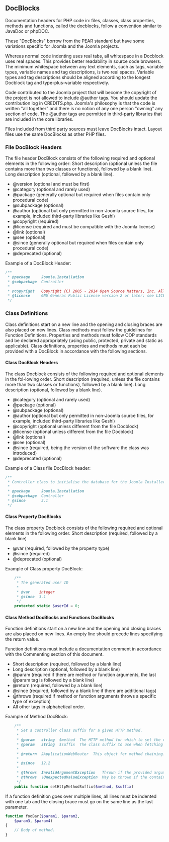 ## DocBlocks

Documentation headers for PHP code in: files, classes, class properties, methods and functions, called the docblocks, follow a convention similar to JavaDoc or phpDOC.

These "DocBlocks" borrow from the PEAR standard but have some variations specific for Joomla and the Joomla projects.

Whereas normal code indenting uses real tabs, all whitespace in a Docblock uses real spaces. This provides better readability in source code browsers. The minimum whitespace between any text elements, such as tags, variable types, variable names and tag descriptions, is two real spaces. Variable types and tag descriptions should be aligned according to the longest Docblock tag and type-plus-variable respectively.

Code contributed to the Joomla project that will become the copyright of the project is not allowed to include @author tags. You should update the contribution log in CREDITS.php. Joomla's philosophy is that the code is written "all together" and there is no notion of any one person "owning" any section of code. The @author tags are permitted in third-party libraries that are included in the core libraries.

Files included from third party sources must leave DocBlocks intact. Layout files use the same DocBlocks as other PHP files.

### File DocBlock Headers
The file header DocBlock consists of the following required and optional elements in the following order:
Short description (optional unless the file contains more than two classes or functions), followed by a blank line). Long description (optional, followed by a blank line).

* @version (optional and must be first)
* @category (optional and rarely used)
* @package (generally optional but required when files contain only procedural code)
* @subpackage (optional)
* @author (optional but only permitted in non-Joomla source files, for example, included third-party libraries like Geshi)
* @copyright (required)
* @license (required and must be compatible with the Joomla license)
* @link (optional)
* @see (optional)
* @since (generally optional but required when files contain only procedural code)
* @deprecated (optional)

Example of a DocBlock Header:

```php
/**
 * @package     Joomla.Installation
 * @subpackage  Controller
 *
 * @copyright   Copyright (C) 2005 - 2014 Open Source Matters, Inc. All rights reserved.
 * @license     GNU General Public License version 2 or later; see LICENSE.txt
 */
```

### Class Definitions
Class definitions start on a new line and the opening and closing braces are also placed on new lines. Class methods must follow the guidelines for Function Definitions. Properties and methods must follow OOP standards and be declared appropriately (using public, protected, private and static as applicable).
Class definitions, properties and methods must each be provided with a DocBlock in accordance with the following sections.

#### Class DocBlock Headers
The class Docblock consists of the following required and optional elements in the fol-lowing order.
Short description (required, unless the file contains more than two classes or functions), followed by a blank line). Long description (optional, followed by a blank line).

* @category (optional and rarely used)
* @package (optional)
* @subpackage (optional)
* @author (optional but only permitted in non-Joomla source files, for example, included third-party libraries like Geshi)
* @copyright (optional unless different from the file Docblock)
* @license (optional unless different from the file Docblock)
* @link (optional)
* @see (optional)
* @since (required, being the version of the software the class was introduced)
* @deprecated (optional)

Example of a Class file DocBlock header:
```php
/**
 * Controller class to initialise the database for the Joomla Installer.
 *
 * @package     Joomla.Installation
 * @subpackage  Controller
 * @since       3.1
 */
```

#### Class Property DocBlocks 
The class property Docblock consists of the following required and optional elements in the following order.
Short description (required, followed by a blank line)

* @var (required, followed by the property type)
* @since (required)
* @deprecated (optional)

Example of Class property DocBlock:

```php
	/**
	 * The generated user ID
	 *
	 * @var    integer
	 * @since  3.1
	 */
	protected static $userId = 0;
```



#### Class Method DocBlocks and Functions DocBlocks
Function definitions start on a new line and the opening and closing braces are also placed on new lines. An empty line should precede lines specifying the return value.

Function definitions must include a documentation comment in accordance with the Commenting section of this document.

* Short description (required, followed by a blank line)
* Long description (optional, followed by a blank line)
* @param (required if there are method or function arguments, the last @param tag is followed by a blank line)
* @return (required, followed by a blank line)
* @since (required, followed by a blank line if there are additional tags)
* @throws (required if method or function arguments throws a specific type of exception)
* All other tags in alphabetical order.

Example of Method DocBlock:
```php
	/**
	 * Set a controller class suffix for a given HTTP method.
	 *
	 * @param   string  $method  The HTTP method for which to set the class suffix.
	 * @param   string  $suffix  The class suffix to use when fetching the controller name for a given request.
	 *
	 * @return  JApplicationWebRouter  This object for method chaining.
	 *
	 * @since   12.2
	 *
	 * @throws  InvalidArgumentException   Thrown if the provided arguments is not of type string.
	 * @throws  \UnexpectedValueException  May be thrown if the container has not been set.
	 */
	public function setHttpMethodSuffix($method, $suffix)
```

If a function definition goes over multiple lines, all lines must be indented with one tab and the closing brace must go on the same line as the last parameter.

```php
function fooBar($param1, $param2, 
    $param3, $param4) 
{ 
    // Body of method. 
}
```
